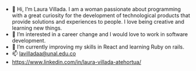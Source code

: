 - 👋 Hi, I’m Laura Villada. I am a woman passionate about programming with a great curiosity for the development of technological products that provide solutions and experiences to people. I love being creative and learning new things.
- 👀 I’m interested in a career change and I would love to work in software development. 
- 🌱 I’m currently improving my skills in React and learning Ruby on rails.
- 📫 lavilladaa@unal.edu.co 
- https://www.linkedin.com/in/laura-villada-atehortua/
<!---
lavilladaa/lavilladaa is a ✨ special ✨ repository because its `README.md` (this file) appears on your GitHub profile.
You can click the Preview link to take a look at your changes.
--->
